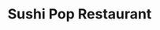 ---
layout: place
title: "Sushi Pop Restaurant"
permalink: /florida/oviedo/sushi-pop-restaurant.html
stateAbbr: FL
stateName: Florida
cityName: Oviedo
seo:
  name: "Sushi Pop Restaurant"
  type: Restaurant
  links: http://sushipoprestaurant.com/
description: "Japanese restaurant & sushi bar boasts an innovative menu & contemporary design. Looking for sushi in Oviedo, Florida? Check out Sushi Pop Restaurant for a d..."
place_id: ChIJcfaipnBp54gRwjBAhT1hBTo
photos:
  - name: >-
      places/ChIJcfaipnBp54gRwjBAhT1hBTo/photos/AeeoHcKWsaSPXjQ-KVp6w9txkV0onfIb2dnflFx5Q1uaqH2QvOIByN9u2G41ya6uHRP9uHazK_JhVcH-zyfcsD5wS7nHmWmeOwYWFii-Ox-LDcO9d5ZcdCYIj6C13pPuxwfrhcSsULEWLGoMrRg1M53U_NhdQPnkMbHSyaaaUCm_npx-EJKEtsYNE2Xhxe8WNpkHGEpCITbISEzVnveHk1T_U2Rl0C2VIw-wzGmojIospFNxDnf-Pwd-xrC_ZOWsJKD_kIr4T4rWL9QMPK80H9fcqtp_70e46tjORFmUwQDL3t0JUi6w--YkW_hF8jwioKF6y60cHNxxsuq27bD-63YT8WIuVDI3mKDdogBr9CxuvQPqw3hjlEzIqj8EMj7IYff-9LVAW9OVJ9MUjeCeYDu9jpNTUAqVpzVFUg8gDVbEDpJJSmx2
    widthPx: 3946
    heightPx: 2960
    authorAttributions:
      - displayName: Michael
        uri: https://maps.google.com/maps/contrib/104569688896763553908
        photoUri: >-
          https://lh3.googleusercontent.com/a-/ALV-UjVlGDqP31uHYBgL6LxkIVIwla4BaPj2-8A1_Av3noYSqevLC7n84g=s100-p-k-no-mo
    flagContentUri: >-
      https://www.google.com/local/imagery/report/?cb_client=maps_api_places.places_api&image_key=!1e10!2sCIHM0ogKEICAgICxhNu0lgE&hl=en-US
    googleMapsUri: >-
      https://www.google.com/maps/place//data=!3m4!1e2!3m2!1sCIHM0ogKEICAgICxhNu0lgE!2e10!4m2!3m1!1s0x88e76970a6a2f671:0x3a05613d854030c2
  - name: >-
      places/ChIJcfaipnBp54gRwjBAhT1hBTo/photos/AeeoHcJDtzbeWol9AuXmBvV7c_BlK7SO0IX6mDlIAamuvHTsAT1aHmugWOAM0Z9Zq4zT-7WUchAkkj-paf_3XJSorTmHklR9bqmL2LqxvXgeMlqXBqjDKC-1HWMNN5BZchwh_kQGD26dPkzbPz-4tTPhiRS1sfnJfEYJDL0W8CMdlYouvuuC0C1CFk8bCwsnVM9SbyHfKeY_Uf3bPvo2XMzxaChA3kHV4jfnAAjdXrfzTKro6FnbyiWV4v_2UMQA12l7HshCV91IVNWJqrPRPvuxa5Isv7HSNK2lHe2CjlYVRsDWsFGkUsjn3dkKVmeWpAAmTivKeLPv7zeqaA3-UemBWmop5JugQuLGoTXb1vjIwyk6LbE32CqklxZho8CnhT8geDxmtAvjqGXzfT7UcLKO6_X8_9YxsZRkNiNBoM8Orje0p6Hb
    widthPx: 4000
    heightPx: 1868
    authorAttributions:
      - displayName: Colon Robles (Coco)
        uri: https://maps.google.com/maps/contrib/107230456545329377660
        photoUri: >-
          https://lh3.googleusercontent.com/a-/ALV-UjWDUMZwz-qYbGaxAKaK12GXraaA6r13QtkVfZGA3iwZGMdi4KWSVA=s100-p-k-no-mo
    flagContentUri: >-
      https://www.google.com/local/imagery/report/?cb_client=maps_api_places.places_api&image_key=!1e10!2sCIHM0ogKEICAgIDpjvGn2gE&hl=en-US
    googleMapsUri: >-
      https://www.google.com/maps/place//data=!3m4!1e2!3m2!1sCIHM0ogKEICAgIDpjvGn2gE!2e10!4m2!3m1!1s0x88e76970a6a2f671:0x3a05613d854030c2
  - name: >-
      places/ChIJcfaipnBp54gRwjBAhT1hBTo/photos/AeeoHcKp0BAlsNhN3xX0_j_i_ytxZAd0dg5AxX_KepWhDNlzuW9MutlTQ4eu_Cl36Ous5XMVNkipF6o0X-_-0aBSq2RYZd70zDzSTWOxnrZ3AFNrG5fC3Z11jtyW40f-aqfpUlS-PFRK6HfVZF73K1ljCdwqmho96b038j_PL5NKGICR-ZdByHT8QCWKBh7BLxH4eVtyJFr1K-h4nx0h_x6NuZNELEYX-miNk8Y-YQA6NEGPVvoDt7cXWosHx2ilFvvQppcaJG5usnwlmujxSj3AWqxxj9Z4EB5hyqq9UBqFR5fOCVJH90uTTsFIAzEA3vtLkm41VehTH1DVn05K-kmONr78RIqQXPAWCg9g1_udBgq8MY18ihfg_Hz-DTHAqG1UOA0Vsqs9X5Y9h44YZll6nygTnawzyyizWTO-Fz_v_RsOxB4gjwVT6A51uxeZWg
    widthPx: 4000
    heightPx: 3000
    authorAttributions:
      - displayName: Stacy Duboy
        uri: https://maps.google.com/maps/contrib/114572985928968832824
        photoUri: >-
          https://lh3.googleusercontent.com/a-/ALV-UjUBh7M3-RbS2D8Tic-eoZpNFRVgqfLfNurv3zNsiNyX0QEwEPLg=s100-p-k-no-mo
    flagContentUri: >-
      https://www.google.com/local/imagery/report/?cb_client=maps_api_places.places_api&image_key=!1e10!2sCIABIhAA3ilWNxA8p2f0PYYAC76I&hl=en-US
    googleMapsUri: >-
      https://www.google.com/maps/place//data=!3m4!1e2!3m2!1sCIABIhAA3ilWNxA8p2f0PYYAC76I!2e10!4m2!3m1!1s0x88e76970a6a2f671:0x3a05613d854030c2
  - name: >-
      places/ChIJcfaipnBp54gRwjBAhT1hBTo/photos/AeeoHcIAF_tTYe8XHkfDdw-0uLj7A5S0ockr26LWrWymgKmMsa0aGkHMhilrDNyyHeJDZtzJ9KjUmRKwB7kvMA8uPbz5so8MQ3NtWhbva6Cox_RIK7Lx_1B6J0r1-Uame24IvdAWvsn6rZncKBPfhVoDHEkmRUFV-m7ELZ7qHmRA4eCWnu0Kc0YhB_0V1PREOkuFjRPqqFqFRKnkC-h3FyyNd9HC_b8oYOkKwPCFuUqDYHQXNDi5-SawnmW7DnI201aTS7AXO1S6yrV3yCLZBBLU78gd1RqKTb1GELRJ1FTd6xvJyL8mBqOH-cpR70Iv8BjL46jn_dvTcJh7XJ-fRttvqezm2bkqQMjufytO8-NWY5cGe7rQLbiQ7Nt3ZuvB7HDzEDHX0V0_19hDBx4pwUqz2Fgu3KnRVkRGBf4XZOpGBm4Q_Q
    widthPx: 4032
    heightPx: 2268
    authorAttributions:
      - displayName: Day
        uri: https://maps.google.com/maps/contrib/115116502683756080005
        photoUri: >-
          https://lh3.googleusercontent.com/a/ACg8ocJ6H4mTLsqOcbebYI9pyJHuJrQOLE9ZH3Wa-DmnqKvtDu9-9Q=s100-p-k-no-mo
    flagContentUri: >-
      https://www.google.com/local/imagery/report/?cb_client=maps_api_places.places_api&image_key=!1e10!2sCIHM0ogKEICAgICnsIPdFA&hl=en-US
    googleMapsUri: >-
      https://www.google.com/maps/place//data=!3m4!1e2!3m2!1sCIHM0ogKEICAgICnsIPdFA!2e10!4m2!3m1!1s0x88e76970a6a2f671:0x3a05613d854030c2
  - name: >-
      places/ChIJcfaipnBp54gRwjBAhT1hBTo/photos/AeeoHcIruVgx6HGQlHVmVmk2x8QOmD0KVP75TOpid0EUV0NFTDgxNNIyvtJNTSqziW5m1VWR4xras0dUeAOLfo39Z2eF9C8WgwXaSjCWH9cF_ERXmgU8ecH0gokCZmajYxku-c2Z_5HQAVBIorof9X527oJPzjCnOB0QNV3JlyKl3X0cUCRAq74b0NahTeyTesSN4Abv5VYW9-Puu3JcrbYQmZKiR1kPhyBVLtSjBkGEB8QuAe8pfp5AJgbk3lMKSBeDebbMTiD2qBoMUunne1kzX0y7FmWQCXaXWaq7icjdPKXbAz972YGHLjT7oJlrBf24FDSb-NvLeLaKg1g678xDv70NGgTKgqF176uFm_K6QfwxjimqbdMxu9AxYzAPWsq2lWl-BfGXnZn672aHX69d8XBO5pL_m3EBQBQYu0EQCouIjKs
    widthPx: 4032
    heightPx: 3024
    authorAttributions:
      - displayName: claire freeman
        uri: https://maps.google.com/maps/contrib/101306799082041117666
        photoUri: >-
          https://lh3.googleusercontent.com/a/ACg8ocLsg-5Jt188gPoJ-pxiSJyvidrakbMYiCpArjLLeFk8Wi7p=s100-p-k-no-mo
    flagContentUri: >-
      https://www.google.com/local/imagery/report/?cb_client=maps_api_places.places_api&image_key=!1e10!2sCIHM0ogKEICAgMDw2ffwigE&hl=en-US
    googleMapsUri: >-
      https://www.google.com/maps/place//data=!3m4!1e2!3m2!1sCIHM0ogKEICAgMDw2ffwigE!2e10!4m2!3m1!1s0x88e76970a6a2f671:0x3a05613d854030c2
  - name: >-
      places/ChIJcfaipnBp54gRwjBAhT1hBTo/photos/AeeoHcIQ8vr6y097k14XG9b22gQXDoJEjaQMZKxHjxY4u5elX0nTpYm8W-ga6pBtCUNE101BYnQ9cOzvnBCybzNQo3CC5FitqhJua_xjn4MYkI-Due4p8XqzZNkJihlCFRhZswIp10AYrsrj4tq3aFW1HzOXrbQaFhQiWTTxmWDY8RhIpZI40kPzVbUV3BxAAxFX8menrD69TyEEANLs1GDRtlhvgJNNfZSIsBRKDwetNTQuCHhZEIk3B_KNHcPjvPKlZuTt_Popwzn6wXU6GguY-HslLyiRVxQ1sNSCw5nKNNFzoJNHUjzbjJGJXrXDXJaYGIVAVkFRPtjtD1VGH59ADQAIRE0t5KBn55nXWbLjDv4cBmUwRYUPnD30fRr8AaNZNYQ3Uql0vt8o_m5jcd6-13BfYngkaH60rRzGqtA7Re0_a_I
    widthPx: 4032
    heightPx: 2268
    authorAttributions:
      - displayName: Day
        uri: https://maps.google.com/maps/contrib/115116502683756080005
        photoUri: >-
          https://lh3.googleusercontent.com/a/ACg8ocJ6H4mTLsqOcbebYI9pyJHuJrQOLE9ZH3Wa-DmnqKvtDu9-9Q=s100-p-k-no-mo
    flagContentUri: >-
      https://www.google.com/local/imagery/report/?cb_client=maps_api_places.places_api&image_key=!1e10!2sCIHM0ogKEICAgICnsJDwkgE&hl=en-US
    googleMapsUri: >-
      https://www.google.com/maps/place//data=!3m4!1e2!3m2!1sCIHM0ogKEICAgICnsJDwkgE!2e10!4m2!3m1!1s0x88e76970a6a2f671:0x3a05613d854030c2
  - name: >-
      places/ChIJcfaipnBp54gRwjBAhT1hBTo/photos/AeeoHcLi8KFe2I7O-11RxmJvKLO9KTIEYng0MnNaBuT0pudnSjTQZ0sV3YTPmU138xgd8KP1zo5AWtKTyrjGD0v3tcR7Mm56Zr6rzIUfx9MmzYtzPUeypMWmkY77gz6CeFCOtE2acnins8jCYiUXNyznEUFZhHp2jokPkGP__9qep264t3eCfY_Il3d39BeZh_ol_V3W6C9O18zjDTp5epSAUZG-QhuGChp5CiJGD2N1gREOlKjtKceWHv1wx_P7ev0mdizAHhMomKBZADyBQUxZy631v5cVIiKu3JBA0Mu8CJG-egaa8fgzEYS5jTDrlAXMwit1HyHVwFPNMZFG68dmZ9txn2ZoE8BizBjj-Ii6bCSTwmnMmnamSz454pIVHMTw0JQR618rLdM11QEtDnXNKQ6KmyB1ZcuUyGnZfFj4eGbTKw
    widthPx: 4032
    heightPx: 2268
    authorAttributions:
      - displayName: Day
        uri: https://maps.google.com/maps/contrib/115116502683756080005
        photoUri: >-
          https://lh3.googleusercontent.com/a/ACg8ocJ6H4mTLsqOcbebYI9pyJHuJrQOLE9ZH3Wa-DmnqKvtDu9-9Q=s100-p-k-no-mo
    flagContentUri: >-
      https://www.google.com/local/imagery/report/?cb_client=maps_api_places.places_api&image_key=!1e10!2sCIHM0ogKEICAgICnsIPSYw&hl=en-US
    googleMapsUri: >-
      https://www.google.com/maps/place//data=!3m4!1e2!3m2!1sCIHM0ogKEICAgICnsIPSYw!2e10!4m2!3m1!1s0x88e76970a6a2f671:0x3a05613d854030c2
  - name: >-
      places/ChIJcfaipnBp54gRwjBAhT1hBTo/photos/AeeoHcIR3GgR7z-oZKd6NOKduZAp-Pc1q0xGEHtHb3LxaAHCo8QFNTZaPWQZK40d5UN_iT3gqar-jwcti2UOLi_NgVUcE_NcvEYcO6LA3hUQY6j9MuM5GYbVdM6-Ob5uqQfhKoti5TyPnJi4t1ahAiH6c8YKkh9xCvcuUM1gA_NskUo10JocvxmP59XZVvwR4uTB5He7PXblxxMDurMphvI5PWR7JOHYKLmECRRG2XUL-0iMCS6i0qmBsQjsiRHw1nLp1FTvUOOhPI-boVwMAPUBMBID9VPA6SxI9X3yETGve2IvpoeBjXBKfHRzu6-DrYrAyPRNw6EP73TPNza6-Ph3X81OzZsBBdzTO32hW4F-aF9SrRFVMaXiqsqYhualkitwpyf54T925IVZk_todp84YPDkRQcYjsZieU9E_AS4_NK2jQ
    widthPx: 4000
    heightPx: 3000
    authorAttributions:
      - displayName: Robert Hermon
        uri: https://maps.google.com/maps/contrib/100922462765767326925
        photoUri: >-
          https://lh3.googleusercontent.com/a-/ALV-UjWf5mpshLqRB5X3nKSJ1hbAYQcJLmln_qeTI5ullqaOD7XC7tU=s100-p-k-no-mo
    flagContentUri: >-
      https://www.google.com/local/imagery/report/?cb_client=maps_api_places.places_api&image_key=!1e10!2sCIHM0ogKEICAgIDH7f6LLw&hl=en-US
    googleMapsUri: >-
      https://www.google.com/maps/place//data=!3m4!1e2!3m2!1sCIHM0ogKEICAgIDH7f6LLw!2e10!4m2!3m1!1s0x88e76970a6a2f671:0x3a05613d854030c2
  - name: >-
      places/ChIJcfaipnBp54gRwjBAhT1hBTo/photos/AeeoHcKGY9H6Tne1ndgqH2kUrjisOqLMd82WjsgV_fAjlKWyJS8CPreFYh8OsvBVbNTUPfLlvsledrA5wRWz5Cy8n25JlUpBCqnN0pJW-fW3Xa65BVpG1qexeWa-br4P-jm0T2PKu-L6CfgFTC_9pe9a5WY-q0NacYgqT0vNdiB0wxvcObdILXAdb0A3gSWrWpT0Fuvl0mau7-sCQb15nzmpY9B3A4_vyJ_s2KscF_D-jzLBMHj4vfJbdcuYW4NdYmQb7RfexDGyknEHmskZ-nJYVrdJye3WTQ0_QuXYt3AKT2Pe4gFBORG7_rJ7b7-CK-fQANxafyM0PeVV0atjuE71RUECkzzs0CD-glYrqF5YdngmNeU0Lc_zc58xAJt7wMnF4XV9ezB3V6LRss7zoeWXbuuwgmb5cqZOMmMhTq2hJx6CvkQj
    widthPx: 4080
    heightPx: 3072
    authorAttributions:
      - displayName: Abhishek Bhatnagar (Abhi)
        uri: https://maps.google.com/maps/contrib/112719252720648100099
        photoUri: >-
          https://lh3.googleusercontent.com/a-/ALV-UjXFfi6mmR2Bk6WpD9ab3352-UMifV_P3lYcMO8S6Ohqh2Ytas6xCw=s100-p-k-no-mo
    flagContentUri: >-
      https://www.google.com/local/imagery/report/?cb_client=maps_api_places.places_api&image_key=!1e10!2sCIHM0ogKEICAgID7vdaF7QE&hl=en-US
    googleMapsUri: >-
      https://www.google.com/maps/place//data=!3m4!1e2!3m2!1sCIHM0ogKEICAgID7vdaF7QE!2e10!4m2!3m1!1s0x88e76970a6a2f671:0x3a05613d854030c2
  - name: >-
      places/ChIJcfaipnBp54gRwjBAhT1hBTo/photos/AeeoHcKwn4HsCOcGb8xAbcBA5APsIHzlC4i0pRnCW6JdAPwsCv1wBirkEuYq__nbMBCqEVx417rwDb9aPRghoUpnc-eursCap_iF71--6wqzggLPJony3YHeoi4UGHQ21tpu2a620JYIKqsFdg0uvju6NeIybQEsexzVtpHX_wPK0K9kHO1Af6zhux2XXq6qCeWRCmctKxSq6HOiJQYM_bFI5P-VPOz-wA6RFIwIxPA_zS7f3pJHbh05d8_6noUdMXkTHx8KgkFds8B5pK4bSju_nxCjgTIZlGpUNMD1HqjY4av-Hw9eYb4kSiNEzIog0Evg1JHLM5MdNCduWZDdLvAeQAVQbqbfpiCtl7Qmg9nNycqmJTuiq8hS9Vs-se4qZ-x1GeJvsNu8qkocl4B4dgyMsHVXjjfWJ3V51nBMP89ueRMoYALJ
    widthPx: 3200
    heightPx: 4800
    authorAttributions:
      - displayName: Christopher Chin-Sang
        uri: https://maps.google.com/maps/contrib/115984201366871059351
        photoUri: >-
          https://lh3.googleusercontent.com/a-/ALV-UjX7VSpULgfEQGPCM9aV8iiWfCUQrvQAMWq7cI6wzDQN6wI0Y8v5=s100-p-k-no-mo
    flagContentUri: >-
      https://www.google.com/local/imagery/report/?cb_client=maps_api_places.places_api&image_key=!1e10!2sCIHM0ogKEICAgIDbxMCk1QE&hl=en-US
    googleMapsUri: >-
      https://www.google.com/maps/place//data=!3m4!1e2!3m2!1sCIHM0ogKEICAgIDbxMCk1QE!2e10!4m2!3m1!1s0x88e76970a6a2f671:0x3a05613d854030c2
address: 310 W Mitchell Hammock Rd, Oviedo, FL 32765, USA
street: 310 W Mitchell Hammock Rd
city: Oviedo
state: FL
zip: '32765'
country: USA
neighborhood: null
latitude: '28.655055'
longitude: '-81.213626'
accessibility_options:
  wheelchairAccessibleParking: true
  wheelchairAccessibleEntrance: true
  wheelchairAccessibleRestroom: true
  wheelchairAccessibleSeating: true
business_status: OPERATIONAL
name: Sushi Pop Restaurant
google_maps_links:
  directionsUri: >-
    https://www.google.com/maps/dir//''/data=!4m7!4m6!1m1!4e2!1m2!1m1!1s0x88e76970a6a2f671:0x3a05613d854030c2!3e0
  placeUri: https://maps.google.com/?cid=4180854745939849410
  writeAReviewUri: >-
    https://www.google.com/maps/place//data=!4m3!3m2!1s0x88e76970a6a2f671:0x3a05613d854030c2!12e1
  reviewsUri: >-
    https://www.google.com/maps/place//data=!4m4!3m3!1s0x88e76970a6a2f671:0x3a05613d854030c2!9m1!1b1
  photosUri: >-
    https://www.google.com/maps/place//data=!4m3!3m2!1s0x88e76970a6a2f671:0x3a05613d854030c2!10e5
primary_type: Sushi Restaurant
opening_hours:
  regular: null
  current: null
secondary_opening_hours:
  regular:
    weekdayDescriptions: null
    type: null
  current:
    weekdayDescriptions: null
    type: null
phone: (407) 542-5975
price_level: PRICE_LEVEL_MODERATE
price_range: null
rating: '4.6'
rating_count: 1063
website: http://sushipoprestaurant.com/
reviews:
  - name: >-
      places/ChIJcfaipnBp54gRwjBAhT1hBTo/reviews/ChdDSUhNMG9nS0VJQ0FnTUNJZ2ZHcTFRRRAB
    relativePublishTimeDescription: a week ago
    rating: 4
    text:
      text: >-
        Went for a long awaited date night on a busy Saturday evening. Placed a
        reservation earlier in the week but was sat in the bar section, which is
        not as intimate as dining room. I feel that management didn’t have a
        specific table reserved and was flying by the seat of their pants.


        Tried a bunch of dishes on happy hour. Baos were great, full of flavor.
        Coco roll was fun if you like toasted coconut. Triple tail was fresh.
        Volcano roll was lackluster. Buffalo rock shrimp was inventive but not
        memorable.


        Ordered the eight ball (octopus) and it was phenomenal! Finished the
        evening with a bread pudding and a lava cake. Bread pudding was
        exceptional (allow 15-20 minutes as it’s baked fresh).


        Server was friendly but service was inconsistent (drinks came after
        food, long wait times for certain dishes).


        Overall we enjoyed. We will return for octopus and bread pudding.
      languageCode: en
    originalText:
      text: >-
        Went for a long awaited date night on a busy Saturday evening. Placed a
        reservation earlier in the week but was sat in the bar section, which is
        not as intimate as dining room. I feel that management didn’t have a
        specific table reserved and was flying by the seat of their pants.


        Tried a bunch of dishes on happy hour. Baos were great, full of flavor.
        Coco roll was fun if you like toasted coconut. Triple tail was fresh.
        Volcano roll was lackluster. Buffalo rock shrimp was inventive but not
        memorable.


        Ordered the eight ball (octopus) and it was phenomenal! Finished the
        evening with a bread pudding and a lava cake. Bread pudding was
        exceptional (allow 15-20 minutes as it’s baked fresh).


        Server was friendly but service was inconsistent (drinks came after
        food, long wait times for certain dishes).


        Overall we enjoyed. We will return for octopus and bread pudding.
      languageCode: en
    authorAttribution:
      displayName: Dustin Williams
      uri: https://www.google.com/maps/contrib/107392601664408623301/reviews
      photoUri: >-
        https://lh3.googleusercontent.com/a-/ALV-UjVybglyoo2-WS0GVwxlsQen6wgYNqXu5gAwuvjeX-GsSHNkECErKQ=s128-c0x00000000-cc-rp-mo-ba3
    publishTime: '2025-04-02T13:02:31.229149Z'
    flagContentUri: >-
      https://www.google.com/local/review/rap/report?postId=ChdDSUhNMG9nS0VJQ0FnTUNJZ2ZHcTFRRRAB&d=17924085&t=1
    googleMapsUri: >-
      https://www.google.com/maps/reviews/data=!4m6!14m5!1m4!2m3!1sChdDSUhNMG9nS0VJQ0FnTUNJZ2ZHcTFRRRAB!2m1!1s0x88e76970a6a2f671:0x3a05613d854030c2
  - name: >-
      places/ChIJcfaipnBp54gRwjBAhT1hBTo/reviews/ChZDSUhNMG9nS0VJQ0FnTUNnbGJyQ1hnEAE
    relativePublishTimeDescription: a month ago
    rating: 5
    text:
      text: >-
        amazing sushi experience with fresh, flavorful rolls and top-notch
        ingredients. The menu has a great mix of classic and creative options,
        all beautifully presented. The service is friendly and quick, making it
        a perfect spot for any occasion. Highly recommend!
      languageCode: en
    originalText:
      text: >-
        amazing sushi experience with fresh, flavorful rolls and top-notch
        ingredients. The menu has a great mix of classic and creative options,
        all beautifully presented. The service is friendly and quick, making it
        a perfect spot for any occasion. Highly recommend!
      languageCode: en
    authorAttribution:
      displayName: Naveen
      uri: https://www.google.com/maps/contrib/114127409062020045014/reviews
      photoUri: >-
        https://lh3.googleusercontent.com/a-/ALV-UjUv1Wd-ZZdNEi2mKpsrp-zMmVCaqA8nxENcI7g0v25zZXmwYGs=s128-c0x00000000-cc-rp-mo-ba4
    publishTime: '2025-02-19T12:15:03.926856Z'
    flagContentUri: >-
      https://www.google.com/local/review/rap/report?postId=ChZDSUhNMG9nS0VJQ0FnTUNnbGJyQ1hnEAE&d=17924085&t=1
    googleMapsUri: >-
      https://www.google.com/maps/reviews/data=!4m6!14m5!1m4!2m3!1sChZDSUhNMG9nS0VJQ0FnTUNnbGJyQ1hnEAE!2m1!1s0x88e76970a6a2f671:0x3a05613d854030c2
  - name: >-
      places/ChIJcfaipnBp54gRwjBAhT1hBTo/reviews/ChdDSUhNMG9nS0VJQ0FnTUNnbHJXdjJnRRAB
    relativePublishTimeDescription: a month ago
    rating: 5
    text:
      text: >-
        Omg I wish I could have had everything on the menu, it all looked so
        good! The appetizers were so diverse. The sushi was chefs kiss! And you
        cannot leave without having the best lava cake of your life. The service
        was phenomenal. We got seated right at our reservation even though they
        were slammed. Food came out quickly, they had some unique drinks that
        were strong. Everything we ordered was so well curated and the flavors
        were so thoughtful. I’m saving the best for last though, Daniela was
        amazing coolest person ever she gave the best recommendations and made
        sure we were taken care of! I only have the first and last photos
        because I was having too much fun and forgot to take more photos
      languageCode: en
    originalText:
      text: >-
        Omg I wish I could have had everything on the menu, it all looked so
        good! The appetizers were so diverse. The sushi was chefs kiss! And you
        cannot leave without having the best lava cake of your life. The service
        was phenomenal. We got seated right at our reservation even though they
        were slammed. Food came out quickly, they had some unique drinks that
        were strong. Everything we ordered was so well curated and the flavors
        were so thoughtful. I’m saving the best for last though, Daniela was
        amazing coolest person ever she gave the best recommendations and made
        sure we were taken care of! I only have the first and last photos
        because I was having too much fun and forgot to take more photos
      languageCode: en
    authorAttribution:
      displayName: Ana Gisbert
      uri: https://www.google.com/maps/contrib/105261675085664513824/reviews
      photoUri: >-
        https://lh3.googleusercontent.com/a-/ALV-UjWhF4LIKG3wl904dwMGK8gVSLf0dnQlofOss8Ue5jaI5LvL4Sax=s128-c0x00000000-cc-rp-mo-ba3
    publishTime: '2025-02-16T22:30:42.581389Z'
    flagContentUri: >-
      https://www.google.com/local/review/rap/report?postId=ChdDSUhNMG9nS0VJQ0FnTUNnbHJXdjJnRRAB&d=17924085&t=1
    googleMapsUri: >-
      https://www.google.com/maps/reviews/data=!4m6!14m5!1m4!2m3!1sChdDSUhNMG9nS0VJQ0FnTUNnbHJXdjJnRRAB!2m1!1s0x88e76970a6a2f671:0x3a05613d854030c2
  - name: >-
      places/ChIJcfaipnBp54gRwjBAhT1hBTo/reviews/ChdDSUhNMG9nS0VJQ0FnTUNReEpLcHVBRRAB
    relativePublishTimeDescription: a month ago
    rating: 5
    text:
      text: >-
        Sushi Pop is our go-to sushi restaurant, offering reliably delicious
        small plates—some of which are staples, and some that rotate seasonally.
        It’s exciting to try some of the seasonal offerings each time and see
        how they’ve created new and interesting versions of nigiri and rolls
        with their top-notch ingredients. They servers will give you
        recommendations about dishes to try based on what you like, but the
        truth is that everything is so good. We always have excellent service,
        food that comes out quickly, interesting options to try from, and sushi
        dishes that are expertly crafted. Their mocktail is one of my favorites,
        too. The portions are great, and the prices are very reasonable the
        excellent quality. You usually have to go 40 minutes into Orlando for
        great sushi, so we’re really grateful to have Sushi Pop nearby!
      languageCode: en
    originalText:
      text: >-
        Sushi Pop is our go-to sushi restaurant, offering reliably delicious
        small plates—some of which are staples, and some that rotate seasonally.
        It’s exciting to try some of the seasonal offerings each time and see
        how they’ve created new and interesting versions of nigiri and rolls
        with their top-notch ingredients. They servers will give you
        recommendations about dishes to try based on what you like, but the
        truth is that everything is so good. We always have excellent service,
        food that comes out quickly, interesting options to try from, and sushi
        dishes that are expertly crafted. Their mocktail is one of my favorites,
        too. The portions are great, and the prices are very reasonable the
        excellent quality. You usually have to go 40 minutes into Orlando for
        great sushi, so we’re really grateful to have Sushi Pop nearby!
      languageCode: en
    authorAttribution:
      displayName: Chelsea LeNoble
      uri: https://www.google.com/maps/contrib/111068092772217427341/reviews
      photoUri: >-
        https://lh3.googleusercontent.com/a/ACg8ocLaTQvOpMuBCk-nBU4pXymPQxHyTbnSscvIvxQeNaLJlq82oA=s128-c0x00000000-cc-rp-mo-ba4
    publishTime: '2025-03-02T01:15:10.979943Z'
    flagContentUri: >-
      https://www.google.com/local/review/rap/report?postId=ChdDSUhNMG9nS0VJQ0FnTUNReEpLcHVBRRAB&d=17924085&t=1
    googleMapsUri: >-
      https://www.google.com/maps/reviews/data=!4m6!14m5!1m4!2m3!1sChdDSUhNMG9nS0VJQ0FnTUNReEpLcHVBRRAB!2m1!1s0x88e76970a6a2f671:0x3a05613d854030c2
  - name: >-
      places/ChIJcfaipnBp54gRwjBAhT1hBTo/reviews/ChZDSUhNMG9nS0VJQ0FnSURQNzRpRWR3EAE
    relativePublishTimeDescription: 4 months ago
    rating: 5
    text:
      text: >-
        This is our third year having our Christmas party there. The servers,
        the management and owner are just such great people. They all have
        amazing attitudes. They never get our orders wrong and make sure our
        drinks are always full. The food is just insanely delicious. We get to
        try things that you normally can't get anywhere else. This is without a
        doubt the best restaurant I've ever been to in Central Florida. If you
        do go there, I suggest you get the pork belly boa buns.
      languageCode: en
    originalText:
      text: >-
        This is our third year having our Christmas party there. The servers,
        the management and owner are just such great people. They all have
        amazing attitudes. They never get our orders wrong and make sure our
        drinks are always full. The food is just insanely delicious. We get to
        try things that you normally can't get anywhere else. This is without a
        doubt the best restaurant I've ever been to in Central Florida. If you
        do go there, I suggest you get the pork belly boa buns.
      languageCode: en
    authorAttribution:
      displayName: Bat Man
      uri: https://www.google.com/maps/contrib/104346320830570009887/reviews
      photoUri: >-
        https://lh3.googleusercontent.com/a-/ALV-UjVzqB8zGWymvFaT-OQFMjQ49UhwOZMU0yIjjMt9yEekIVx5noLu=s128-c0x00000000-cc-rp-mo-ba3
    publishTime: '2024-12-06T16:00:46.492300Z'
    flagContentUri: >-
      https://www.google.com/local/review/rap/report?postId=ChZDSUhNMG9nS0VJQ0FnSURQNzRpRWR3EAE&d=17924085&t=1
    googleMapsUri: >-
      https://www.google.com/maps/reviews/data=!4m6!14m5!1m4!2m3!1sChZDSUhNMG9nS0VJQ0FnSURQNzRpRWR3EAE!2m1!1s0x88e76970a6a2f671:0x3a05613d854030c2
parking_options:
  freeParkingLot: true
  freeStreetParking: true
payment_options:
  acceptsCreditCards: true
  acceptsDebitCards: true
  acceptsCashOnly: false
  acceptsNfc: true
allow_dogs: null
curbside_pickup: true
delivery: false
dine_in: true
good_for_children: false
good_for_groups: true
good_for_sports: false
live_music: false
menu_for_children: false
outdoor_seating: false
reservable: true
restroom: true
serves_beer: true
serves_breakfast: false
serves_brunch: true
serves_cocktails: true
serves_coffee: true
serves_dinner: true
serves_dessert: true
serves_lunch: true
serves_vegetarian_food: null
serves_wine: true
takeout: true
summary: >-
  Japanese restaurant & sushi bar boasts an innovative menu & contemporary
  design.

---